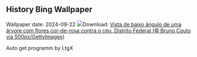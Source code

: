 ## History Bing Wallpaper
Wallpaper date: 2024-09-22
![](https://www.bing.com/th?id=OHR.DiadaArvore_PT-BR9942268995_UHD.jpg&w=1000)Download: [Vista de baixo ângulo de uma árvore com flores cor-de-rosa contra o céu, Distrito Federal (© Bruno Couto via 500px/GettyImages)](https://www.bing.com/th?id=OHR.DiadaArvore_PT-BR9942268995_UHD.jpg)

Auto get programm by LtgX
